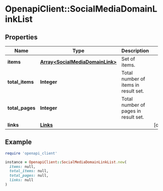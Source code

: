 # OpenapiClient::SocialMediaDomainLinkList

## Properties

| Name | Type | Description | Notes |
| ---- | ---- | ----------- | ----- |
| **items** | [**Array&lt;SocialMediaDomainLink&gt;**](SocialMediaDomainLink.md) | Set of items. |  |
| **total_items** | **Integer** | Total number of items in result set. |  |
| **total_pages** | **Integer** | Total number of pages in result set. |  |
| **links** | [**Links**](Links.md) |  | [optional] |

## Example

```ruby
require 'openapi_client'

instance = OpenapiClient::SocialMediaDomainLinkList.new(
  items: null,
  total_items: null,
  total_pages: null,
  links: null
)
```

